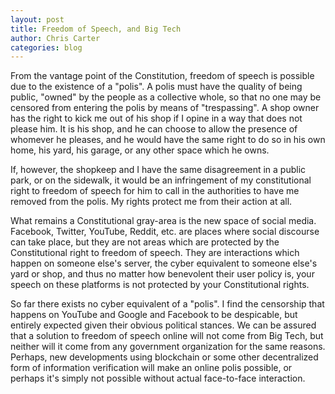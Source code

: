 ```yaml
---
layout: post
title: Freedom of Speech, and Big Tech
author: Chris Carter
categories: blog
---
```

From the vantage point of the Constitution, freedom of speech is possible due to the existence of a "polis". A polis must have the quality of being public, "owned" by the people as a collective whole, so that no one may be censored from entering the polis by means of "trespassing". A shop owner has the right to kick me out of his shop if I opine in a way that does not please him. It is his shop, and he can choose to allow the presence of whomever he pleases, and he would have the same right to do so in his own home, his yard, his garage, or any other space which he owns.



If, however, the shopkeep and I have the same disagreement in a public park, or on the sidewalk, it would be an infringement of my constitutional right to freedom of speech for him to call in the authorities to have me removed from the polis. My rights protect me from their action at all.



What remains a Constitutional gray-area is the new space of social media. Facebook, Twitter, YouTube, Reddit, etc. are places where social discourse can take place, but they are not areas which are protected by the Constitutional right to freedom of speech. They are interactions which happen on someone else's server, the cyber equivalent to someone else's yard or shop, and thus no matter how benevolent their user policy is, your speech on these platforms is not protected by your Constitutional rights.



So far there exists no cyber equivalent of a "polis". I find the censorship that happens on YouTube and Google and Facebook to be despicable, but entirely expected given their obvious political stances. We can be assured that a solution to freedom of speech online will not come from Big Tech, but neither will it come from any government organization for the same reasons. Perhaps, new developments using blockchain or some other decentralized form of information verification will make an online polis possible, or perhaps it's simply not possible without actual face-to-face interaction.
